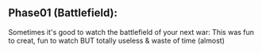 
## Phase01 (Battlefield):

Sometimes it's good to watch the battlefield of your next war: This was fun to creat, fun to watch BUT totally useless & waste of time (almost)
